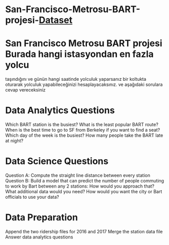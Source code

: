 # San-Francisco-Metrosu-BART-projesi-[Dataset](https://www.kaggle.com/datasets/saulfuh/bart-ridership?authuser=3)

# San Francisco Metrosu BART projesi  Burada hangi istasyondan en fazla yolcu
taşındığını ve günün hangi saatinde yolculuk yaparsanız bir koltukta
oturarak yolculuk yapabileceğinizi hesaplayacaksınız. ve aşağıdaki
sorulara cevap vereceksiniz


# Data Analytics Questions
Which BART station is the busiest?
What is the least popular BART route?
When is the best time to go to SF from Berkeley if you want to find a seat?
Which day of the week is the busiest?
How many people take the BART late at night?

# Data Science Questions
Question A: Compute the straight line distance between every station
Question B: Build a model that can predict the number of people commuting to work by Bart between any 2 stations:
How would you approach that?
What additional data would you need?
How would you want the city or Bart officials to use your data?

# Data Preparation
Append the two ridership files for 2016 and 2017
Merge the station data file
Answer data analytics questions
